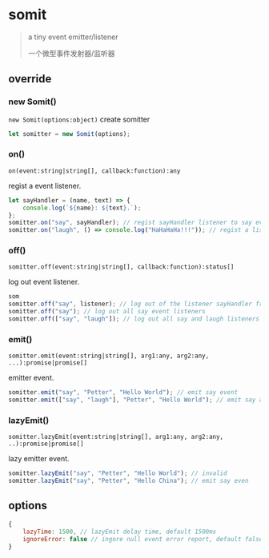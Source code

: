 # somit

> a tiny event emitter/listener
>
> 一个微型事件发射器/监听器

## override


### new Somit()
`new Somit(options:object)`
create somitter

```js
let somitter = new Somit(options);
```

### on()
`on(event:string|string[], callback:function):any`

regist a event listener.
```js
let sayHandler = (name, text) => {
	console.log(`${name}: ${text}.`);
};
somitter.on("say", sayHandler); // regist sayHandler listener to say event
somitter.on("laugh", () => console.log("HaHaHaHa!!!")); // regist a listener to laugh event
```

### off()
`somitter.off(event:string|string[], callback:function):status[]`

log out event listener.
```js
som
somitter.off("say", listener); // log out of the listener sayHandler from the say event
somitter.off("say"); // log out all say event listeners
somitter.off(["say", "laugh"]); // log out all say and laugh listeners
```

### emit()
`somitter.emit(event:string|string[], arg1:any, arg2:any, ...):promise|promise[]`

emitter event.
```js
somitter.emit("say", "Petter", "Hello World"); // emit say event
somitter.emit(["say", "laugh"], "Petter", "Hello World"); // emit say and laugh event
```

### lazyEmit()
`somitter.lazyEmit(event:string|string[], arg1:any, arg2:any, ..):promise|promise[]`

lazy emitter event.
```js
somitter.lazyEmit("say", "Petter", "Hello World"); // invalid
somitter.lazyEmit("say", "Petter", "Hello China"); // emit say even
```

## options

```js
{
	lazyTime: 1500, // lazyEmit delay time, default 1500ms
	ignoreError: false // ingore null event error report, default false
}
```